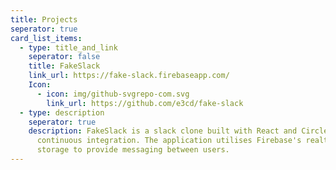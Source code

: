 ```yaml
---
title: Projects
seperator: true
card_list_items:
  - type: title_and_link
    seperator: false
    title: FakeSlack
    link_url: https://fake-slack.firebaseapp.com/
    Icon:
      - icon: img/github-svgrepo-com.svg
        link_url: https://github.com/e3cd/fake-slack
  - type: description
    seperator: true
    description: FakeSlack is a slack clone built with React and CircleCI for
      continuous integration. The application utilises Firebase's realtime
      storage to provide messaging between users.
---
```

